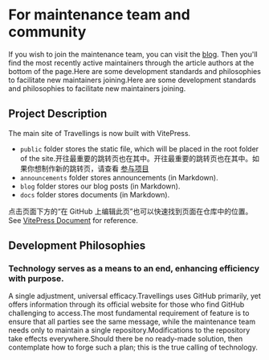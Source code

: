 # For maintenance team and community

If you wish to join the maintenance team, you can visit the [blog](https://www.travellings.cn/blog). Then you'll find the most recently active maintainers through the article authors at the bottom of the page.Here are some development standards and philosophies to facilitate new maintainers joining.Here are some development standards and philosophies to facilitate new maintainers joining.

## Project Description

The main site of Travellings is now built with VitePress.

- `public` folder stores the static file, which will be placed in the root folder of the site.开往最重要的跳转页也在其中。开往最重要的跳转页也在其中。如果你想制作新的跳转页，请查看 [参与项目](https://www.travellings.cn/docs/join#%E5%8F%82%E4%B8%8E%E9%A1%B9%E7%9B%AE)
- `announcements` folder stores announcements (in Markdown).
- `blog` folder stores our blog posts (in Markdown).
- `docs` folder stores documents (in Markdown).

点击页面下方的“在 GitHub 上编辑此页”也可以快速找到页面在仓库中的位置。See [VitePress Document](https://vitepress.dev/) for reference.

## Development Philosophies

### Technology serves as a means to an end, enhancing efficiency with purpose.

A single adjustment, universal efficacy.Travellings uses GitHub primarily, yet offers information through its official website for those who find GitHub challenging to access.The most fundamental requirement of feature is to ensure that all parties see the same message, while the maintenance team needs only to maintain a single repository.Modifications to the repository take effects everywhere.Should there be no ready-made solution, then contemplate how to forge such a plan; this is the true calling of technology.
